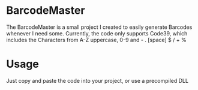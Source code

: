 # BarcodeMaster

The BarcodeMaster is a small project I created to easily generate Barcodes whenever I need some. Currently, the code only supports Code39, which includes the Characters from A-Z uppercase, 0-9 and - . [space] $ / + %

# Usage

Just copy and paste the code into your project, or use a precompiled DLL
